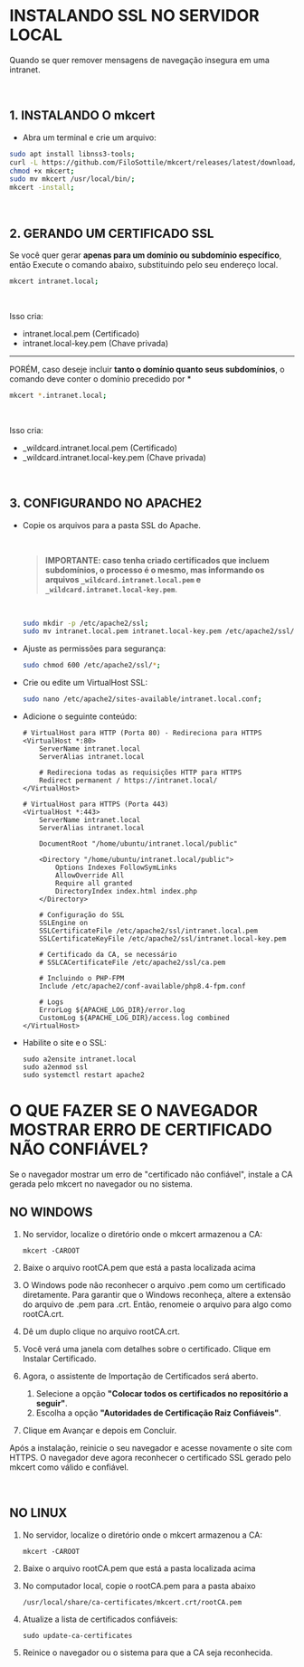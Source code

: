 # INSTALANDO SSL NO SERVIDOR LOCAL
Quando se quer remover mensagens de navegação insegura em uma intranet.

<br>

## 1. INSTALANDO O mkcert
- Abra um terminal e crie um arquivo:
```bash
sudo apt install libnss3-tools;
curl -L https://github.com/FiloSottile/mkcert/releases/latest/download/mkcert-v1.4.4-linux-amd64 -o mkcert;
chmod +x mkcert;
sudo mv mkcert /usr/local/bin/;
mkcert -install;
```

<br>

## 2. GERANDO UM CERTIFICADO SSL
Se você quer gerar **apenas para um domínio ou subdomínio específico**, então Execute o comando abaixo, substituindo pelo seu endereço local.
```bash
mkcert intranet.local;
```

<br>

Isso cria:
* intranet.local.pem (Certificado)
* intranet.local-key.pem (Chave privada)

---

PORÉM, caso deseje incluir **tanto o domínio quanto seus subdomínios**, o comando deve conter o domínio precedido por *
```bash
mkcert *.intranet.local;
```

<br>

Isso cria:
* _wildcard.intranet.local.pem (Certificado)
* _wildcard.intranet.local-key.pem (Chave privada)

<br>

## 3. CONFIGURANDO NO APACHE2
- Copie os arquivos para a pasta SSL do Apache.

  <br>
  
  > **IMPORTANTE: caso tenha criado certificados que incluem subdomínios, o processo é o mesmo, mas informando os arquivos `_wildcard.intranet.local.pem` e `_wildcard.intranet.local-key.pem`**.

  <br>
  
  ```bash
  sudo mkdir -p /etc/apache2/ssl;
  sudo mv intranet.local.pem intranet.local-key.pem /etc/apache2/ssl/;
  ```

- Ajuste as permissões para segurança:
  ```bash
  sudo chmod 600 /etc/apache2/ssl/*;
  ```

- Crie ou edite um VirtualHost SSL:
  ```bash
  sudo nano /etc/apache2/sites-available/intranet.local.conf;
  ```

- Adicione o seguinte conteúdo:
  ```config
  # VirtualHost para HTTP (Porta 80) - Redireciona para HTTPS
  <VirtualHost *:80>
      ServerName intranet.local
      ServerAlias intranet.local
      
      # Redireciona todas as requisições HTTP para HTTPS
      Redirect permanent / https://intranet.local/
  </VirtualHost>
  
  # VirtualHost para HTTPS (Porta 443)
  <VirtualHost *:443>
      ServerName intranet.local
      ServerAlias intranet.local
      
      DocumentRoot "/home/ubuntu/intranet.local/public"
  
      <Directory "/home/ubuntu/intranet.local/public">
          Options Indexes FollowSymLinks
          AllowOverride All
          Require all granted
          DirectoryIndex index.html index.php
      </Directory>
  
      # Configuração do SSL
      SSLEngine on
      SSLCertificateFile /etc/apache2/ssl/intranet.local.pem
      SSLCertificateKeyFile /etc/apache2/ssl/intranet.local-key.pem
  
      # Certificado da CA, se necessário
      # SSLCACertificateFile /etc/apache2/ssl/ca.pem
  
      # Incluindo o PHP-FPM
      Include /etc/apache2/conf-available/php8.4-fpm.conf
  
      # Logs
      ErrorLog ${APACHE_LOG_DIR}/error.log
      CustomLog ${APACHE_LOG_DIR}/access.log combined
  </VirtualHost>
  ```

- Habilite o site e o SSL:
  ```
  sudo a2ensite intranet.local
  sudo a2enmod ssl
  sudo systemctl restart apache2
  ```

# O QUE FAZER SE O NAVEGADOR MOSTRAR ERRO DE CERTIFICADO NÃO CONFIÁVEL?
Se o navegador mostrar um erro de "certificado não confiável", instale a CA gerada pelo mkcert no navegador ou no sistema.

## NO WINDOWS

1. No servidor, localize o diretório onde o mkcert armazenou a CA:
    ```
    mkcert -CAROOT
    ```

2. Baixe o arquivo rootCA.pem que está a pasta localizada acima

3. O Windows pode não reconhecer o arquivo .pem como um certificado diretamente. Para garantir que o Windows reconheça, altere a extensão do arquivo de .pem para .crt. Então, renomeie o arquivo para algo como rootCA.crt.

4. Dê um duplo clique no arquivo rootCA.crt.

5. Você verá uma janela com detalhes sobre o certificado. Clique em Instalar Certificado.

6. Agora, o assistente de Importação de Certificados será aberto.
    1. Selecione a opção **"Colocar todos os certificados no repositório a seguir"**.
    2. Escolha a opção **"Autoridades de Certificação Raiz Confiáveis"**.

7. Clique em Avançar e depois em Concluir.

Após a instalação, reinicie o seu navegador e acesse novamente o site com HTTPS. O navegador deve agora reconhecer o certificado SSL gerado pelo mkcert como válido e confiável.

<br>

## NO LINUX

1. No servidor, localize o diretório onde o mkcert armazenou a CA:
    ```
    mkcert -CAROOT
    ```

2. Baixe o arquivo rootCA.pem que está a pasta localizada acima

3. No computador local, copie o rootCA.pem para a pasta abaixo
    ```
    /usr/local/share/ca-certificates/mkcert.crt/rootCA.pem
    ```

4. Atualize a lista de certificados confiáveis:
    ```
    sudo update-ca-certificates
    ```

5. Reinice o navegador ou o sistema para que a CA seja reconhecida.
